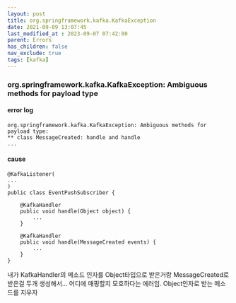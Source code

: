 ```yaml
---
layout: post
title: org.springframework.kafka.KafkaException
date: 2021-09-09 13:07:45
last_modified_at : 2023-09-07 07:42:00
parent: Errors
has_children: false
nav_exclude: true
tags: [kafka]
---
```


### org.springframework.kafka.KafkaException: Ambiguous methods for payload type

#### error log

```
org.springframework.kafka.KafkaException: Ambiguous methods for payload type:
** class MessageCreated: handle and handle
...
```


#### cause

```
@KafkaListener(
...
)
public class EventPushSubscriber {
    
    @KafkaHandler
    public void handle(Object object) {
        ...
    }

    @KafkaHandler
    public void handle(MessageCreated events) {
        ...
    }
}

```
내가 KafkaHandler의 메소드 인자를 Object타입으로 받은거랑 MessageCreated로 받은걸 두개 생성해서... 어디에 매핑할지 모호하다는 에러임. Object인자로 받는 메소드를 지우자